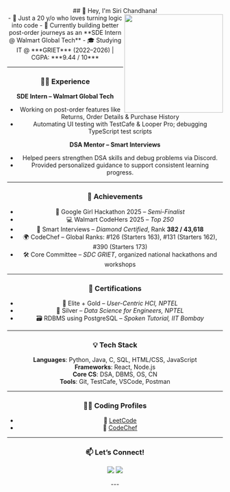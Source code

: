 <center>## 👋 Hey, I'm Siri Chandhana!<center>
<img align='right' src="https://media.giphy.com/media/ieyl9zmCjO4b4t6qoY/giphy.gif" width="230">
- 🧠 Just a 20 y/o who loves turning logic into code
- 💼 Currently building better post-order journeys as an **SDE Intern @ Walmart Global Tech**  
- 🎓 Studying IT @ ***GRIET*** (2022–2026) | CGPA: ***9.44 / 10***

---

### 🧑‍💻 Experience

**SDE Intern – Walmart Global Tech**  
- Working on post-order features like Returns, Order Details & Purchase History
- Automating UI testing with TestCafe & Looper Pro; debugging TypeScript test scripts


**DSA Mentor – Smart Interviews**  
- Helped peers strengthen DSA skills and debug problems via Discord.  
- Provided personalized guidance to support consistent learning progress.

---

### 🏅 Achievements

- 🥇 Google Girl Hackathon 2025 – *Semi-Finalist*  
- 💻 Walmart CodeHers 2025 – *Top 250*  
- 💎 Smart Interviews – *Diamond Certified*, Rank **382 / 43,618**  
- 🌍 CodeChef – Global Ranks: #126 (Starters 163), #131 (Starters 162), #390 (Starters 173)  
- 🛠️ Core Committee – *SDC GRIET*, organized national hackathons and workshops

---

### 📜 Certifications

- 🥇 Elite + Gold – *User-Centric HCI, NPTEL*  
- 🥈 Silver – *Data Science for Engineers, NPTEL*  
- 🗃️ RDBMS using PostgreSQL – *Spoken Tutorial, IIT Bombay*

---

### 💡 Tech Stack

**Languages**: Python, Java, C, SQL, HTML/CSS, JavaScript  
**Frameworks**: React, Node.js  
**Core CS**: DSA, DBMS, OS, CN  
**Tools**: Git, TestCafe, VSCode, Postman  

---

### 👩‍💻 Coding Profiles

- 🧠 [LeetCode](https://leetcode.com/u/Siri_Chandhana_/)  
- 🔗 [CodeChef](https://www.codechef.com/users/sirichandhanaa)

---

### 📫 Let’s Connect!

<p align="center">
  <a href="mailto:chandhana535@gmail.com"><img src="https://img.shields.io/badge/Gmail-Siri Chandhana-D14836?style=for-the-badge&logo=gmail&logoColor=white"></a>
  <a href="https://www.linkedin.com/in/siri-chandhana-allenki-1b0886249/"><img src="https://img.shields.io/badge/LinkedIn-Connect-blue?style=for-the-badge&logo=linkedin&logoColor=white"></a>
</p>
---

<!--
**Siri-5/Siri-5** is a ✨ _special_ ✨ repository because its `README.md` (this file) appears on your GitHub profile.

Here are some ideas to get you started:

- 🔭 I’m currently working on ...
- 🌱 I’m currently learning ...
- 👯 I’m looking to collaborate on ...
- 🤔 I’m looking for help with ...
- 💬 Ask me about ...
- 📫 How to reach me: ...
- 😄 Pronouns: ...
- ⚡ Fun fact: ...
-->
